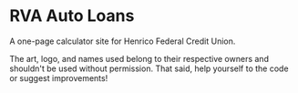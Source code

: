 # RVA Auto Loans

A one-page calculator site for Henrico Federal Credit Union.

The art, logo, and names used belong to their respective owners and shouldn't be used without permission. That said, help yourself to the code or suggest improvements!
